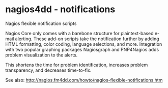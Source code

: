 # nagios4dd - notifications

Nagios flexible notification scripts

Nagios Core only comes with a barebone structure for plaintext-based e-mail alerting. 
These add-on scripts take the notification further by adding HTML formatting, color coding, language selections, and more.
Integration with two popular graphing packages Nagiosgraph and PNP4Nagios adds problem visualization to the alerts.

This shortens the time for problem identification, increases problem transparency, and decreases time-to-fix.

See also: http://nagios.fm4dd.com/howto/nagios-flexible-notifications.htm
